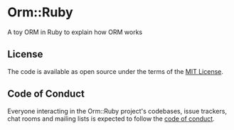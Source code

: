 # Orm::Ruby

A toy ORM in Ruby to explain how ORM works

## License

The code is available as open source under the terms of the [MIT License](https://opensource.org/licenses/MIT).

## Code of Conduct

Everyone interacting in the Orm::Ruby project's codebases, issue trackers, chat rooms and mailing lists is expected to follow the [code of conduct](https://github.com/archiloque/orm-ruby/blob/master/CODE_OF_CONDUCT.md).
